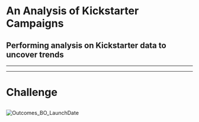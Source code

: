 # An Analysis of Kickstarter Campaigns 
## Performing analysis on Kickstarter data to uncover trends
---
---
# Challenge
## 
![Outcomes_BO_LaunchDate](kickstarter-analysis/to/Outcomes_BO_LaunchDate.png)
